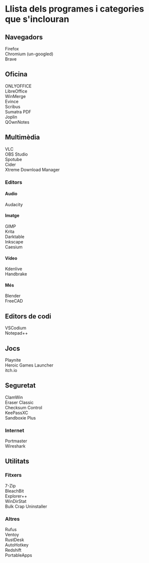 # Llista dels programes i categories que s'inclouran

## Navegadors
Firefox  
Chromium (un-googled)  
Brave  

## Oficina
ONLYOFFICE  
LibreOffice  
WinMerge  
Evince  
Scribus  
Sumatra PDF  
Joplin  
QOwnNotes  

## Multimèdia
VLC  
OBS Studio  
Spotube  
Cider  
Xtreme Download Manager  
### Editors
#### Audio
Audacity  
#### Imatge
GIMP  
Krita  
Darktable  
Inkscape  
Caesium  
#### Vídeo
Kdenlive  
Handbrake  
#### Més
Blender  
FreeCAD  

## Editors de codi
VSCodium  
Notepad++  

## Jocs
Playnite  
Heroic Games Launcher  
itch.io  

## Seguretat
ClamWin  
Eraser Classic  
Checksum Control  
KeePassXC  
Sandboxie Plus  
### Internet
Portmaster  
Wireshark  

## Utilitats
### Fitxers
7-Zip  
BleachBit  
Explorer++  
WinDirStat  
Bulk Crap Uninstaller  
### Altres
Rufus  
Ventoy  
RustDesk  
AutoHotkey  
Redshift  
PortableApps  